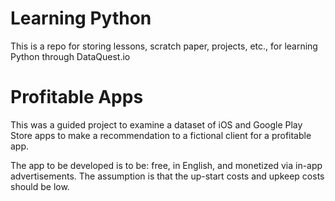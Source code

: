 # Learning Python
This is a repo for storing lessons, scratch paper, projects, etc., for learning Python through DataQuest.io

# Profitable Apps
This was a guided project to examine a dataset of iOS and Google Play Store apps to make a recommendation to a fictional client for a profitable app.

The app to be developed is to be: free, in English, and monetized via in-app advertisements. The assumption is that the up-start costs and upkeep costs should be low.
